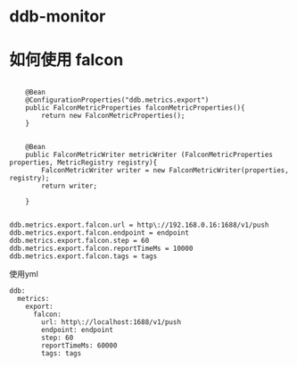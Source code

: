 # ddb-monitor



# 如何使用 falcon


~~~~~~~~~~~~~~~~~

    @Bean
    @ConfigurationProperties("ddb.metrics.export")
    public FalconMetricProperties falconMetricProperties(){
        return new FalconMetricProperties();
    }


    @Bean
    public FalconMetricWriter metricWriter (FalconMetricProperties properties, MetricRegistry registry){
        FalconMetricWriter writer = new FalconMetricWriter(properties, registry);
        return writer;

    }

~~~~~~~~~~~~~~~~~

~~~~~~~~~~~~~~~~~

ddb.metrics.export.falcon.url = http\://192.168.0.16:1688/v1/push
ddb.metrics.export.falcon.endpoint = endpoint
ddb.metrics.export.falcon.step = 60
ddb.metrics.export.falcon.reportTimeMs = 10000
ddb.metrics.export.falcon.tags = tags

~~~~~~~~~~~~~~~~~

使用yml

~~~~~~~~~~~~~~~~~
ddb:
  metrics:
    export:
      falcon:
        url: http\://localhost:1688/v1/push
        endpoint: endpoint
        step: 60
        reportTimeMs: 60000
        tags: tags

~~~~~~~~~~~~~~~~~
